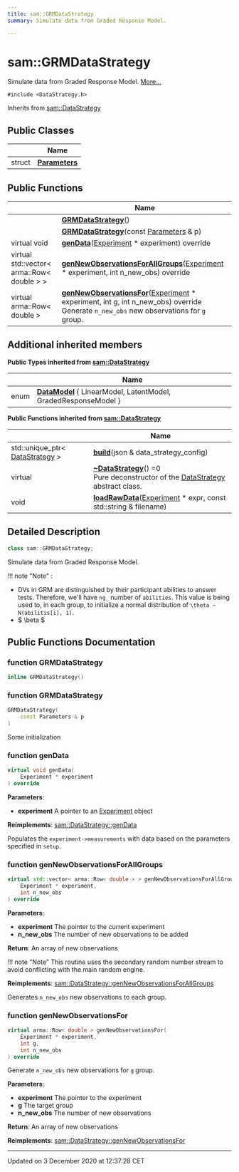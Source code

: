 ```yaml
---
title: sam::GRMDataStrategy
summary: Simulate data from Graded Response Model.  

---
```


# sam::GRMDataStrategy




Simulate data from Graded Response Model.  [More...](#detailed-description)


`#include <DataStrategy.h>`


Inherits from [sam::DataStrategy](/doxygen/Classes/classsam_1_1_data_strategy/)



## Public Classes

|                | Name           |
| -------------- | -------------- |
| struct | **[Parameters](/doxygen/Classes/structsam_1_1_g_r_m_data_strategy_1_1_parameters/)**  |








## Public Functions

|                | Name           |
| -------------- | -------------- |
|  | **[GRMDataStrategy](/doxygen/Classes/classsam_1_1_g_r_m_data_strategy/#function-grmdatastrategy)**()  |
|  | **[GRMDataStrategy](/doxygen/Classes/classsam_1_1_g_r_m_data_strategy/#function-grmdatastrategy)**(const [Parameters](/doxygen/Classes/structsam_1_1_g_r_m_data_strategy_1_1_parameters/) & p)  |
| virtual void | **[genData](/doxygen/Classes/classsam_1_1_g_r_m_data_strategy/#function-gendata)**([Experiment](/doxygen/Classes/classsam_1_1_experiment/) * experiment) override  |
| virtual std::vector< arma::Row< double > > | **[genNewObservationsForAllGroups](/doxygen/Classes/classsam_1_1_g_r_m_data_strategy/#function-gennewobservationsforallgroups)**([Experiment](/doxygen/Classes/classsam_1_1_experiment/) * experiment, int n_new_obs) override  |
| virtual arma::Row< double > | **[genNewObservationsFor](/doxygen/Classes/classsam_1_1_g_r_m_data_strategy/#function-gennewobservationsfor)**([Experiment](/doxygen/Classes/classsam_1_1_experiment/) * experiment, int g, int n_new_obs) override <br>Generate `n_new_obs` new observations for `g` group.  |






## Additional inherited members




**Public Types inherited from [sam::DataStrategy](/doxygen/Classes/classsam_1_1_data_strategy/)**

|                | Name           |
| -------------- | -------------- |
| enum | **[DataModel](/doxygen/Classes/classsam_1_1_data_strategy/#enum-datamodel)** { LinearModel, LatentModel, GradedResponseModel } |






**Public Functions inherited from [sam::DataStrategy](/doxygen/Classes/classsam_1_1_data_strategy/)**

|                | Name           |
| -------------- | -------------- |
| std::unique_ptr< [DataStrategy](/doxygen/Classes/classsam_1_1_data_strategy/) > | **[build](/doxygen/Classes/classsam_1_1_data_strategy/#function-build)**(json & data_strategy_config)  |
| virtual  | **[~DataStrategy](/doxygen/Classes/classsam_1_1_data_strategy/#function-~datastrategy)**() =0 <br>Pure deconstructor of the [DataStrategy](/doxygen/Classes/classsam_1_1_data_strategy/) abstract class.  |
| void | **[loadRawData](/doxygen/Classes/classsam_1_1_data_strategy/#function-loadrawdata)**([Experiment](/doxygen/Classes/classsam_1_1_experiment/) * expr, const std::string & filename)  |







## Detailed Description

```cpp
class sam::GRMDataStrategy;
```

Simulate data from Graded Response Model. 












!!! note "Note"
    :

* DVs in GRM are distinguished by their participant abilities to answer tests. Therefore, we'll have `ng_` number of `abilities`. This value is being used to, in each group, to initialize a normal distribution of `\theta ~ N(abilitis[i], 1)`.
* $ \beta $























## Public Functions Documentation

### function GRMDataStrategy

```cpp
inline GRMDataStrategy()
```





























### function GRMDataStrategy

```cpp
GRMDataStrategy(
    const Parameters & p
)
```




























Some initialization

### function genData

```cpp
virtual void genData(
    Experiment * experiment
) override
```


**Parameters**: 

  * **experiment** A pointer to an [Experiment](/doxygen/Classes/classsam_1_1_experiment/) object 

























**Reimplements**: [sam::DataStrategy::genData](/doxygen/Classes/classsam_1_1_data_strategy/#function-gendata)


Populates the `experiment->measurements` with data based on the parameters specified in `setup`.


### function genNewObservationsForAllGroups

```cpp
virtual std::vector< arma::Row< double > > genNewObservationsForAllGroups(
    Experiment * experiment,
    int n_new_obs
) override
```


**Parameters**: 

  * **experiment** The pointer to the current experiment 
  * **n_new_obs** The number of new observations to be added







**Return**: An array of new observations 





!!! note "Note"
    This routine uses the secondary random number stream to avoid conflicting with the main random engine.













**Reimplements**: [sam::DataStrategy::genNewObservationsForAllGroups](/doxygen/Classes/classsam_1_1_data_strategy/#function-gennewobservationsforallgroups)


Generates `n_new_obs` new observations to each group.


### function genNewObservationsFor

```cpp
virtual arma::Row< double > genNewObservationsFor(
    Experiment * experiment,
    int g,
    int n_new_obs
) override
```

Generate `n_new_obs` new observations for `g` group. 

**Parameters**: 

  * **experiment** The pointer to the experiment 
  * **g** The target group 
  * **n_new_obs** The number of new observations







**Return**: An array of new observations 


















**Reimplements**: [sam::DataStrategy::genNewObservationsFor](/doxygen/Classes/classsam_1_1_data_strategy/#function-gennewobservationsfor)










-------------------------------

Updated on  3 December 2020 at 12:37:28 CET